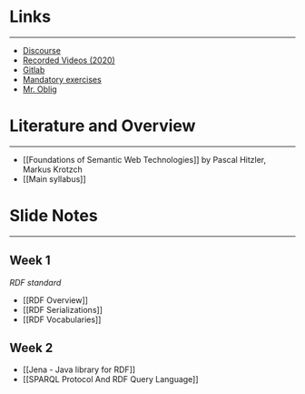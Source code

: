 
# Links
---
* [Discourse](https://astro-discourse.uio.no/c/in3060-24v/297)
* [Recorded Videos (2020)](https://www.uio.no/studier/emner/matnat/ifi/IN3060/v20/timeplan/index.html#FOR)
* [Gitlab](https://github.uio.no/dusando/IN3060/)
* [Mandatory exercises](https://www.uio.no/studier/emner/matnat/ifi/IN3060/v24/obliger/)
* [Mr. Oblig](https://sws.ifi.uio.no/mroblig/)

# Literature and Overview
---
* [[Foundations of Semantic Web Technologies]] by Pascal Hitzler, Markus Krotzch
* [[Main syllabus]]

# Slide Notes
---

## Week 1
_RDF standard_
* [[RDF Overview]]
* [[RDF Serializations]]
* [[RDF Vocabularies]]


## Week 2

* [[Jena - Java library for RDF]]
* [[SPARQL Protocol And RDF Query Language]]